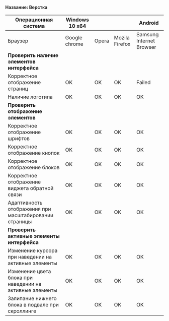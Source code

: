 **Название: Верстка**

**Операционная система** | **Windows 10 x64** | | | Android
--- | --- | --- | --- | ---
Браузер | Google chrome | Opera | Mozila Firefox | Samsung Internet Browser
**Проверить наличие элементов интерфейса** | | | |
Корректное отображение страниц | OK |OK | OK | Failed
Наличие логотипа | OK |OK | OK | OK
**Проверить отображение элементов** | | | |
Корректное отображение шрифтов | OK |OK | OK | OK
Корректное отображение кнопок | OK |OK | OK | OK
Корректное отображение блоков  | OK |OK | OK | OK
Корректное отображение виджета обратной связи | OK |OK | OK | OK
Адаптивность отображения при масштабировании страницы | OK |OK | OK | OK
**Проверить активные элементы интерфейса** | | | |
Изменение курсора при наведении на активные элементы | OK |OK | OK | OK
Изменение цвета блока при наведении на активные элементы | OK |OK | OK | OK
Залипание нижнего блока в подвале при скроллинге | OK |OK | OK | OK